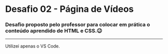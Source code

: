 # Desafio 02 - Página de Vídeos

### Desafio proposto pelo professor para colocar em prática o conteúdo aprendido de HTML e CSS.😉
<hr>
Utilizei apenas o VS Code.